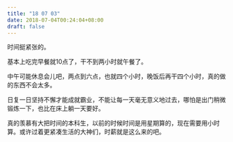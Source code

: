 ```yaml
---
title: "18 07 03"
date: 2018-07-04T00:24:04+08:00
draft: false
---
```


时间挺紧张的。

基本上吃完早餐就10点了，干不到两小时就午餐了。

中午可能休息会儿吧，两点到六点，也就四个小时，晚饭后再干四个小时，真的做的东西不会太多。

日复一日坚持不懈才能成就霸业，不能让每一天毫无意义地过去，哪怕是出门稍微锻炼一下，也比在床上躺一天要好。

真的羡慕有大把时间的本科生，以前的时候时间是用星期算的，现在需要用小时算。或许过着更紧凑生活的大神们，时薪就是这么来的吧。
